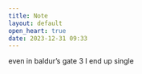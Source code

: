 ```yaml
---
title: Note
layout: default
open_heart: true
date: 2023-12-31 09:33
---
```


even in baldur’s gate 3 I end up single
